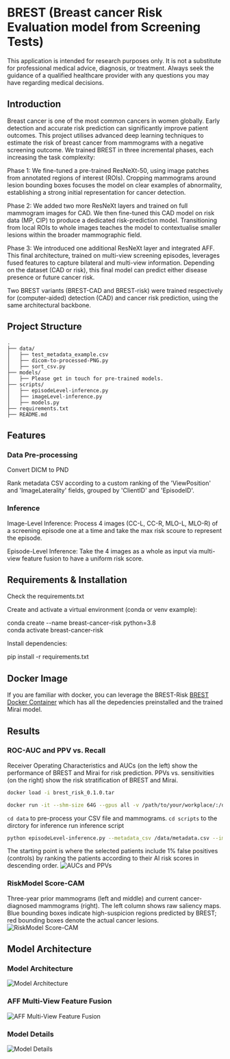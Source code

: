 # BREST (Breast cancer Risk Evaluation model from Screening Tests)
This application is intended for research purposes only. It is not a substitute for professional medical advice, diagnosis, or treatment. Always seek the guidance of a qualified healthcare provider with any questions you may have regarding medical decisions.
## Introduction
Breast cancer is one of the most common cancers in women globally. Early detection and accurate risk prediction can significantly improve patient outcomes. This project utilises advanced deep learning techniques to estimate the risk of breast cancer from mammograms with a negative screening outcome.
We trained BREST in three incremental phases, each increasing the task complexity:

Phase 1: We fine-tuned a pre-trained ResNeXt-50, using image patches from annotated regions of interest (ROIs). Cropping mammograms around lesion bounding boxes focuses the model on clear examples of abnormality, establishing a strong initial representation for cancer detection.

Phase 2: We added two more ResNeXt layers and trained on full mammogram images for CAD. We then fine-tuned this CAD model on risk data (MP, CIP) to produce a dedicated risk-prediction model. Transitioning from local ROIs to whole images teaches the model to contextualise smaller lesions within the broader mammographic field.

Phase 3: We introduced one additional ResNeXt layer and integrated AFF. This final architecture, trained on multi-view screening episodes, leverages fused features to capture bilateral and multi-view information. Depending on the dataset (CAD or risk), this final model can predict either disease presence or future cancer risk.

Two BREST variants (BREST-CAD and BREST-risk) were trained respectively for (computer-aided) detection (CAD) and cancer risk prediction, using the same architectural backbone.

## Project Structure
```text
.
├── data/
│   ├── test_metadata_example.csv
│   ├── dicom-to-processed-PNG.py
│   ├── sort_csv.py
├── models/
│   ├── Please get in touch for pre-trained models.
├── scripts/
│   ├── episodeLevel-inference.py
│   ├── imageLevel-inference.py
│   ├── models.py
├── requirements.txt
├── README.md
```
## Features
### Data Pre-processing
Convert DICM to PND

Rank metadata CSV according to a custom ranking of the 'ViewPosition' and 'ImageLaterality' fields, grouped by 'ClientID' and 'EpisodeID'.

### Inference
Image-Level Inference: Process 4 images (CC-L, CC-R, MLO-L, MLO-R) of a screening episode one at a time and take the max risk scoure to represent the episode.

Episode-Level Inference: Take the 4 images as a whole as input via multi-view feature fusion to have a uniform risk score.

## Requirements & Installation
Check the requirements.txt

Create and activate a virtual environment (conda or venv example):

  conda create --name breast-cancer-risk python=3.8  
  conda activate breast-cancer-risk

Install dependencies:

  pip install -r requirements.txt

## Docker Image
If you are familiar with docker, you can leverage the BREST-Risk [BREST Docker Container](https://1drv.ms/u/c/8d3f676f686fa7bf/EZ87HcVZZlJPg1soX2iqXHUBfi8u8FNCIaF2g4_qHxUopg?e=RJoKU6) which has all the depedencies preinstalled and the trained Mirai model.

## Results
### ROC-AUC and PPV vs. Recall
Receiver Operating Characteristics and AUCs (on the left) show the performance of BREST and Mirai for risk prediction. PPVs vs. sensitivities (on the right) show the risk stratification of BREST and Mirai.
```bash
docker load -i brest_risk_0.1.0.tar
```
```bash
docker run -it --shm-size 64G --gpus all -v /path/to/your/workplace/:/data:z montana/brest_risk:0.1.0 /bin/zsh
```
`cd data` to pre-process your CSV file and mammograms.
`cd scripts` to the dirctory for inference
run inference script
```bash
python episodeLevel-inference.py --metadata_csv /data/metadata.csv --image_root_dir /data/PNG_1792 --final_csv_path /data/output/results.csv --roc_plot_path /data/output/roc_curve.png --model_checkpoint ../models/episode-Level-3yrisk.pth --gpu_id 0
```


The starting point is where the selected patients include 1\% false positives (controls) by ranking the patients according to their AI risk scores in descending order.
![AUCs and PPVs](Images/AUCs-and-PPVs.png)
### RiskModel Score-CAM
Three-year prior mammograms (left and middle) and current cancer-diagnosed mammograms (right). The left column shows raw saliency maps. Blue bounding boxes indicate high-suspicion regions predicted by BREST; red bounding boxes denote the actual cancer lesions.
![RiskModel Score-CAM](Images/ScoreCAMs.png)
## Model Architecture
### Model Architecture
![Model Architecture](Images/Model-Overview.png)
### AFF Multi-View Feature Fusion
![AFF Multi-View Feature Fusion](Images/FeatureFusion-Overview.png)
### Model Details
![Model Details](Images/Model-Details.png)


